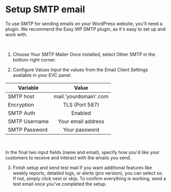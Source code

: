 # Setup SMTP email


To use SMTP for sending emails on your WordPress website, you'll need a plugin. We recommend the Easy WP SMTP plugin, as it's easy to set up and work with.

<br>

1. Choose Your SMTP Mailer
Once installed, select Other SMTP in the bottom-right corner.


2. Configure Values
Input the values from the Email Client Settings available in your EVC panel.

| Variable        |      Value      |
| ------------- | :-----------: |
| SMTP host    | mail.'yourdomain'.com |
| Encryption   |   TLS (Port 587)   |  
| SMTP Auth |   Enabled    |  
| SMTP Username |  Your email address   |  
| SMTP Password |  Your password   |  

<br>


In the final two input fields (name and email), specify how you'd like your customers to receive and interact with the emails you send.



3. Finish setup and send test mail
If you want additional features like weekly reports, detailed logs, or alerts (pro version), you can select so. 
If not, simply click next or skip. To confirm everything is working, send a test email once you've completed the setup.



